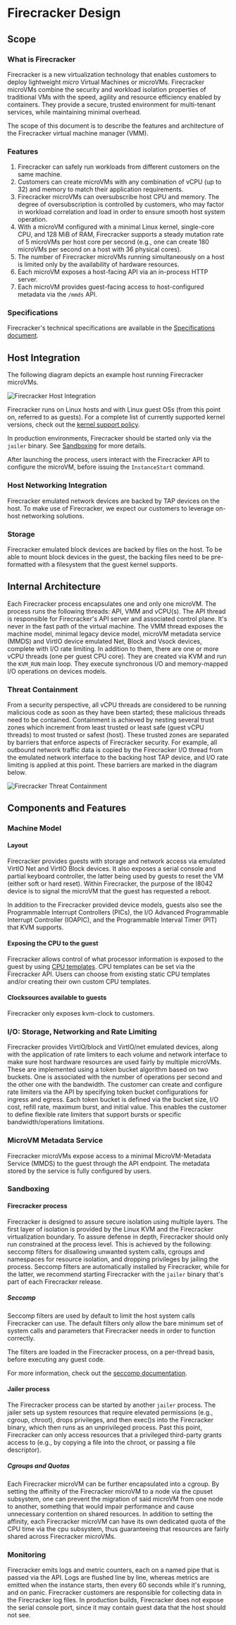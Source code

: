 # Firecracker Design

## Scope

### What is Firecracker

Firecracker is a new virtualization technology that enables customers to deploy
lightweight *micro* Virtual Machines or microVMs. Firecracker microVMs combine
the security and workload isolation properties of traditional VMs with the
speed, agility and resource efficiency enabled by containers. They provide a
secure, trusted environment for multi-tenant services, while maintaining
minimal overhead.

The scope of this document is to describe the features and architecture of the
Firecracker virtual machine manager (VMM).

### Features

1. Firecracker can safely run workloads from different customers on the same
   machine.
1. Customers can create microVMs with any combination of vCPU (up to 32)
   and memory to match their application requirements.
1. Firecracker microVMs can oversubscribe host CPU and memory. The degree of
   oversubscription is controlled by customers, who may factor in workload
   correlation and load in order to ensure smooth host system operation.
1. With a microVM configured with a minimal Linux kernel, single-core CPU, and
   128 MiB of RAM, Firecracker supports a steady mutation rate of 5 microVMs
   per host core per second (e.g., one can create 180 microVMs per second on a
   host with 36 physical cores).
1. The number of Firecracker microVMs running simultaneously on a host is
   limited only by the availability of hardware resources.
1. Each microVM exposes a host-facing API via an in-process HTTP server.
1. Each microVM provides guest-facing access to host-configured metadata via
   the `/mmds` API.

### Specifications

Firecracker's technical specifications are available in the
[Specifications document](../SPECIFICATION.md).

## Host Integration

The following diagram depicts an example host running Firecracker microVMs.

![Firecracker Host Integration](
images/firecracker_host_integration.png?raw=true
"Firecracker Host Integration")

Firecracker runs on Linux hosts and with Linux guest OSs (from this point on,
referred to as guests). For a complete list of currently supported kernel
versions, check out the [kernel support policy](kernel-policy.md).

In production environments, Firecracker should be started only via the `jailer` binary.
See [Sandboxing](#Sandboxing) for more details.

After launching the process, users interact with the Firecracker API to
configure the microVM, before issuing the `InstanceStart` command.

### Host Networking Integration

Firecracker emulated network devices are backed by TAP devices on the host. To
make use of Firecracker, we expect our customers to leverage on-host networking
solutions.

### Storage

Firecracker emulated block devices are backed by files on the host. To be able
to mount block devices in the guest, the backing files need to be pre-formatted
with a filesystem that the guest kernel supports.

## Internal Architecture

Each Firecracker process encapsulates one and only one microVM. The process
runs the following threads: API, VMM and vCPU(s). The API thread is responsible
for Firecracker's API server and associated control plane. It's never in the
fast path of the virtual machine. The VMM thread exposes the machine model,
minimal legacy device model, microVM metadata service (MMDS) and VirtIO device
emulated Net, Block and Vsock devices, complete with I/O rate limiting. In
addition to them, there are one or more vCPU threads (one per guest CPU core).
They are created via KVM and run the `KVM_RUN` main loop. They execute
synchronous I/O and memory-mapped I/O operations on devices models.

### Threat Containment

From a security perspective, all vCPU threads are considered to be running
malicious code as soon as they have been started; these malicious threads need
to be contained. Containment is achieved by nesting several trust zones which
increment from least trusted or least safe (guest vCPU threads) to most trusted
or safest (host). These trusted zones are separated by barriers that enforce
aspects of Firecracker security. For example, all outbound network traffic data
is copied by the Firecracker I/O thread from the emulated network interface to
the backing host TAP device, and I/O rate limiting is applied at this point.
These barriers are marked in the diagram below.

![Firecracker Threat Containment](
images/firecracker_threat_containment.png?raw=true
"Firecracker Threat Containment")

## Components and Features

### Machine Model

#### Layout

Firecracker provides guests with storage and network access via emulated VirtIO
Net and VirtIO Block devices. It also exposes a serial console and partial
keyboard controller, the latter being used by guests to reset the VM (either
soft or hard reset). Within Firecracker, the purpose of the I8042 device is to
signal the microVM that the guest has requested a reboot.

In addition to the Firecracker provided device models, guests also see the
Programmable Interrupt Controllers (PICs), the I/O Advanced Programmable
Interrupt Controller (IOAPIC), and the Programmable Interval Timer (PIT) that
KVM supports.

#### Exposing the CPU to the guest

Firecracker allows control of what processor information is exposed
to the guest by using [CPU templates](cpu_templates/cpu-templates.md).
CPU templates can be set via the Firecracker API. Users can choose from
existing static CPU templates and/or creating their own custom CPU templates.

#### Clocksources available to guests

Firecracker only exposes kvm-clock to customers.

### I/O: Storage, Networking and Rate Limiting

Firecracker provides VirtIO/block and VirtIO/net emulated devices, along with
the application of rate limiters to each volume and network interface to make
sure host hardware resources are used fairly by multiple microVMs. These are
implemented using a token bucket algorithm based on two buckets. One is
associated with the number of operations per second and the other one with the
bandwidth. The customer can create and configure rate limiters via the API by
specifying token bucket configurations for ingress and egress. Each token
bucket is defined via the bucket size, I/O cost, refill rate, maximum burst,
and initial value. This enables the customer to define flexible rate limiters
that support bursts or specific bandwidth/operations limitations.

### MicroVM Metadata Service

Firecracker microVMs expose access to a minimal MicroVM-Metadata Service
(MMDS) to the guest through the API endpoint. The metadata stored by the
service is fully configured by users.

### Sandboxing

#### __Firecracker process__

Firecracker is designed to assure secure isolation using multiple layers.
The first layer of isolation is provided by the Linux KVM and the Firecracker
virtualization boundary. To assure defense in depth, Firecracker should only
run constrained at the process level. This is achieved by the following:
seccomp filters for disallowing unwanted system calls, cgroups and namespaces
for resource isolation, and dropping privileges by jailing the process. Seccomp
filters are automatically installed by Firecracker, while for the latter, we
recommend starting Firecracker with the `jailer` binary that's part of each
Firecracker release.

##### Seccomp

Seccomp filters are used by default to limit the host system calls Firecracker
can use. The default filters only allow the bare minimum set of system calls
and parameters that Firecracker needs in order to function correctly.

The filters are loaded in the Firecracker process, on a per-thread basis,
before executing any guest code.

For more information, check out the [seccomp documentation](seccomp.md).

#### __Jailer process__

The Firecracker process can be started by another `jailer` process. The jailer
sets up system resources that require elevated permissions (e.g., cgroup,
chroot), drops privileges, and then exec()s into the Firecracker binary, which
then runs as an unprivileged process. Past this point, Firecracker can only
access resources that a privileged third-party grants access to (e.g., by
copying a file into the chroot, or passing a file descriptor).

##### Cgroups and Quotas

Each Firecracker microVM can be further encapsulated into a cgroup. By setting the
affinity of the Firecracker microVM to a node via the cpuset subsystem, one
can prevent the migration of said microVM from one node to another, something
that would impair performance and cause unnecessary contention on shared
resources. In addition to setting the affinity, each Firecracker microVM can
have its own dedicated quota of the CPU time via the cpu subsystem, thus
guaranteeing that resources are fairly shared across Firecracker microVMs.

### Monitoring

Firecracker emits logs and metric counters, each on a named pipe that is passed
via the API. Logs are flushed line by line, whereas metrics are emitted when the
instance starts, then every 60 seconds while it's running, and on panic.
Firecracker customers are responsible for collecting data in the Firecracker
log files. In production builds, Firecracker does not expose the serial console
port, since it may contain guest data that the host should not see.
